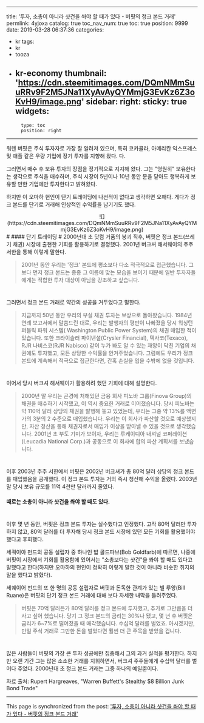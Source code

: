 
---
title: '투자, 소총이 아니라 샷건을 쏴야 할 때가 있다 - 버핏의 정크 본드 거래'
permlink: 4yjoxa
catalog: true
toc_nav_num: true
toc: true
position: 9999
date: 2019-03-28 06:37:36
categories:
- kr
tags:
- kr
- tooza
- kr-economy
thumbnail: 'https://cdn.steemitimages.com/DQmNMmSuuRRv9F2M5JNa11XyAvAyQYMmjG3EvKz6Z3oKvH9/image.png'
sidebar:
    right:
        sticky: true
widgets:
    -
        type: toc
        position: right
---


워렌 버핏은 주식 투자자로 가장 잘 알려져 있으며, 특히 코카콜라, 아메리칸 익스프레스 및 애플 같은 우량 기업에 장기 투자를 지향해 왔다. 다. 

그러면서 매수 후 보유 투자의 장점을 정기적으로 지지해 왔다. 그는 "영원히" 보유한다는 생각으로 주식을 매수하며, 주식 시장이 5년이나 10년 동안 문을 닫아도 행복하게 보유할 만한 기업에만 투자한다고 밝혀왔다.  

하지만 이 오마하 현인이 단기 트레이딩에 나선적이 없다고 생각하면 오해다. 게다가 정크 본드를 단기로 거래해 인상적인 수익률을 남기기도 했다.

<center>
![](https://cdn.steemitimages.com/DQmNMmSuuRRv9F2M5JNa11XyAvAyQYMmjG3EvKz6Z3oKvH9/image.png)
</center>
#
#### 단기 트레이딩 
#
2000년대 초 닷컴 거품의 붕괴 직후, 버핏은 정크 본드(쓰레기 채권) 시장에 출현한 기회를 활용하기로 결정했다. 2001년 버크셔 해서웨이의 주주 서한을 통해 이렇게 말한다. 

>2001년 동안 우리는 '정크' 본드에 평소보다 다소 적극적으로 접근했습니다. 그보다 먼저 정크 본드는 종종 그 이름에 맞는 모습을 보이기 때문에 일반 투자자들에게는 적합한 투자 대상이 아님을 강조하고 싶습니다.
#
그러면서 정크 본드 거래로 약간의 성공을 거두었다고 말한다.

>지금까지 50년 동안 우리의 부실 채권 투자는 보상으로 돌아왔습니다. 1984년 연례 보고서에서 말씀드린 대로, 우리는 발행자의 평판이 나빠졌을 당시 워싱턴 퍼블릭 파워 시스템( Washington Public Power System)의 채권 매입한 적이 있습니다. 또한 크라이슬러 파이낸셜(Crysler Financial), 텍사코(Texaco), RJR 나비스코(RJR Nabisco) 같이 누가 봐도 알 수 있는 재앙이 닥친 기업의 채권에도 투자했고, 모든 상당한 수익률을 안겨주었습니다. 그럼에도 우리가 정크 본드에 계속해서 적극으로 접근한다면, 간혹 손실을 입을 수밖에 없을 것입니다. 
#
이어서 당시 버크셔 해서웨이가 활용하려 했던 기회에 대해 설명한다.

>2000년 말 우리는 곤경에 처해있던 금융 회사 피노바 그룹(Finova Group)의 채권을 매수하기 시작했고, 이 역시 중요한 거래로 이어졌습니다. 당시 피노바는 약 110억 달러 상당의 채권을 발행해 놓고 있었는데, 우리는 그중 약 13%를 액면가의 3분의 2 수준으로 매입했습니다. 우리는 이 회사가 파산할 것으로 예상했지만, 자산 청산을 통해 채권자로서 매입가 이상을 받아낼 수 있을 것으로 생각했습니다. 2001년 초 부도 기미가 보이자, 우리는 루케이디아 내셔널 코퍼레이션(Leucadia National Corp.)과 공동으로 이 회사에 합의 파산 계획서를 보냈습니다.  
#
이후 2003년 주주 서한에서 버핏은 2002년 버크셔가 총 80억 달러 상당의 정크 본드를 매입했음을 공개했다. 이 정크 본드 투자는 거의 즉시 청산해 수익을 올렸다. 2003년 말 당시 보유 규모를 11억 4천만 달러까지 줄였다.  

#### 때로는 소총이 아니라 샷건을 쏴야 할 때도 있다. 
#
이후 몇 년 동안, 버핏은 정크 본드 투자는 실수했다고 인정했다. 고작 80억 달러만 투자하지 않고, 80억 달러를 더 투자해 당시 정크 본드 시장에 있던 모든 기회를 활용했어야 했다고 후회했다.  

세쿼이아 펀드의 공동 설립자 중 하나인 밥 골드파브(Bob Goldfarb)에 따르면, 나중에 버핏이 시장에서 기회를 활용함에 있어서는 "소총보다는 샷건"을 쏴야 할 때도 있다고 말했다고 한다(하지만 오마하의 현인이 정확히 이렇게 말한 것이 아니라 비슷한 취지의 말을 했다고 밝혔다).  

세퀘이어 펀드의 또 한 명의 공동 설립자로 버핏과 돈독한 관계가 있는 빌 루앙(Bill Ruane)은 버핏의 단기 정크 본드 거래에 대해 보다 자세한 내막을 들려주었다. 

>버핏은 70억 달러든가 80억 달러를 정크 본드에 투자했고, 추가로 그만큼을 더 사고 싶어 했습니다. 당기 그 정크 본드의 금리는 30%나 됐고, 몇 년 후 버핏은 금리가 6~7%로 떨어졌을 때 매각했습니다. 수십억 달러를 벌었죠. 아시겠지만, 만일 주식 거래로 그만한 돈을 벌었다면 훨씬 더 큰 주목을 받았을 겁니다. 
#
많은 사람들이 버핏의 가장 큰 투자 성공에만 집중해서 그의 과거 실적을 평가한다. 하지만 오랜 기간 그는 많은 소소한 거래를 지휘하면서, 버크셔 주주들에게 수십억 달러를 벌어다 주었다. 2000년대 초 정크 본드 거래는 그중 하나의 예일뿐이다. 

자료 출처: Rupert Hargreaves, "Warren Buffett's Stealthy $8 Billion Junk Bond Trade"

- - -

This page is synchronized from the post: ['투자, 소총이 아니라 샷건을 쏴야 할 때가 있다 - 버핏의 정크 본드 거래'](https://steemit.com/@pius.pius/4yjoxa)
